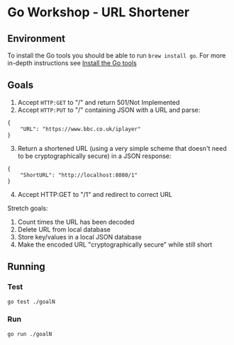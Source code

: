 # Go Workshop - URL Shortener

## Environment
To install the Go tools you should be able to run `brew install go`. For more in-depth instructions see [Install the Go tools](https://golang.org/doc/install#install)

## Goals
1. Accept `HTTP:GET` to "/" and return 501/Not Implemented 
2. Accept `HTTP:PUT` to "/" containing JSON with a URL and parse:
```
{ 
    "URL": "https://www.bbc.co.uk/iplayer" 
}
```
3. Return a shortened URL (using a very simple scheme that doesn't need to be cryptographically secure) in a JSON response:
```
{ 
    "ShortURL": "http://localhost:8080/1" 
}
```
4. Accept HTTP:GET to "/1" and redirect to correct URL

Stretch goals:
1. Count times the URL has been decoded
2. Delete URL from local database
3. Store key/values in a local JSON database
4. Make the encoded URL "cryptographically secure" while still short

## Running

### Test

```
go test ./goalN
```

### Run

```
go run ./goalN
```
